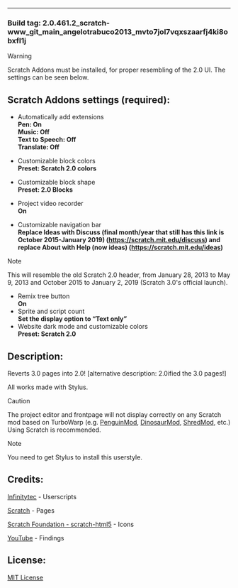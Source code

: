 ---

### Build tag: 2.0.461.2_scratch-www_git_main_angelotrabuco2013_mvto7jol7vqxszaarfj4ki8obxfl1j

> [!WARNING]  
> Scratch Addons must be installed, for proper resembling of the 2.0 UI. The settings can be seen below.

## Scratch Addons settings (required):
+ Automatically add extensions <br/>
**Pen: On** <br/>
  **Music: Off** <br/>
  **Text to Speech: Off** <br/>
  **Translate: Off**
  
+ Customizable block colors <br/>
**Preset: Scratch 2.0 colors**
+ Customizable block shape <br/>
**Preset: 2.0 Blocks** <br/>
+ Project video recorder <br/>
**On** <br/>
+ Customizable navigation bar <br/>
**Replace Ideas with Discuss (final month/year that still has this link is October 2015-January 2019) (https://scratch.mit.edu/discuss) and replace About with Help (now ideas) (https://scratch.mit.edu/ideas)**
> [!NOTE]  
> This will resemble the old Scratch 2.0 header, from January 28, 2013 to May 9, 2013 and October 2015 to January 2, 2019 (Scratch 3.0's official launch).
+ Remix tree button <br/>
**On** <br/>
+ Sprite and script count <br/>
**Set the display option to <q>Text only</q>** <br/>
+ Website dark mode and customizable colors <br/>
**Preset: Scratch 2.0**

## Description: 
Reverts 3.0 pages into 2.0! [alternative description: 2.0ified the 3.0 pages!]

All works made with Stylus.

> [!CAUTION]
> The project editor and frontpage will not display correctly on any Scratch mod based on TurboWarp (e.g. <a href="https://studio.penguinmod.com/editor.html">PenguinMod</a>, <a href="https://dinosaurmod.github.io/editor.html">DinosaurMod</a>, <a href="https://shredmod.is-an.app/editor.html">ShredMod</a>, etc.) Using Scratch is recommended.

> [!NOTE]  
> You need to get Stylus to install this userstyle.


## Credits:

[Infinitytec](https://github.com/infinitytec) - Userscripts

[Scratch](https://scratch.mit.edu) - Pages

[Scratch Foundation - scratch-html5](https://github.com/scratchfoundation/scratch-html5) - Icons

[YouTube](https://youtube.com) - Findings

## License:
<a href="https://raw.githubusercontent.com/angelotrabuco2013/scratch-www/main/LICENSE">MIT License</a>
